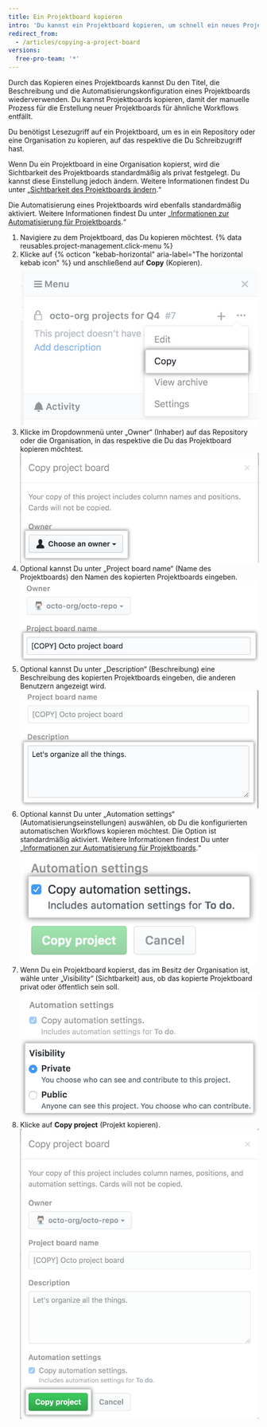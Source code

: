 ```yaml
---
title: Ein Projektboard kopieren
intro: 'Du kannst ein Projektboard kopieren, um schnell ein neues Projekt zu erstellen. Das Kopieren häufig genutzter oder stark angepasster Projektboards unterstützt die Standardisierung von Workflows.'
redirect_from:
  - /articles/copying-a-project-board
versions:
  free-pro-team: '*'
---
```


Durch das Kopieren eines Projektboards kannst Du den Titel, die Beschreibung und die Automatisierungskonfiguration eines Projektboards wiederverwenden. Du kannst Projektboards kopieren, damit der manuelle Prozess für die Erstellung neuer Projektboards für ähnliche Workflows entfällt.

Du benötigst Lesezugriff auf ein Projektboard, um es in ein Repository oder eine Organisation zu kopieren, auf das respektive die Du Schreibzugriff hast.

Wenn Du ein Projektboard in eine Organisation kopierst, wird die Sichtbarkeit des Projektboards standardmäßig als privat festgelegt. Du kannst diese Einstellung jedoch ändern. Weitere Informationen findest Du unter „[Sichtbarkeit des Projektboards ändern](/articles/changing-project-board-visibility/).“

Die Automatisierung eines Projektboards wird ebenfalls standardmäßig aktiviert. Weitere Informationen findest Du unter „[Informationen zur Automatisierung für Projektboards](/articles/about-automation-for-project-boards/).“

1. Navigiere zu dem Projektboard, das Du kopieren möchtest.
{% data reusables.project-management.click-menu %}
3. Klicke auf {% octicon "kebab-horizontal" aria-label="The horizontal kebab icon" %} und anschließend auf **Copy** (Kopieren). ![Option „Copy“ (Kopieren) im Dropdownmenü auf der Projektboard-Seitenleiste](/assets/images/help/projects/project-board-copy-setting.png)
4. Klicke im Dropdownmenü unter „Owner“ (Inhaber) auf das Repository oder die Organisation, in das respektive die Du das Projektboard kopieren möchtest. ![Inhaber von kopiertem Projektboard aus Dropdownmenü auswählen](/assets/images/help/projects/copied-project-board-owner.png)
5. Optional kannst Du unter „Project board name“ (Name des Projektboards) den Namen des kopierten Projektboards eingeben. ![Feld zum Eingeben eines Namens für das kopierte Projektboard](/assets/images/help/projects/copied-project-board-name.png)
6. Optional kannst Du unter „Description“ (Beschreibung) eine Beschreibung des kopierten Projektboards eingeben, die anderen Benutzern angezeigt wird. ![Feld zum Eingeben einer Beschreibung für das kopierte Projektboard](/assets/images/help/projects/copied-project-board-description.png)
7. Optional kannst Du unter „Automation settings“ (Automatisierungseinstellungen) auswählen, ob Du die konfigurierten automatischen Workflows kopieren möchtest. Die Option ist standardmäßig aktiviert. Weitere Informationen findest Du unter „[Informationen zur Automatisierung für Projektboards](/articles/about-automation-for-project-boards/).“ ![Automatisierungseinstellungen für das kopierte Projektboard auswählen](/assets/images/help/projects/copied-project-board-automation-settings.png)
8. Wenn Du ein Projektboard kopierst, das im Besitz der Organisation ist, wähle unter „Visibility“ (Sichtbarkeit) aus, ob das kopierte Projektboard privat oder öffentlich sein soll. ![Sichtbarkeitseinstellungen für das kopierte Projektboard auswählen](/assets/images/help/projects/copied-project-board-visibility-settings.png)
9. Klicke auf **Copy project** (Projekt kopieren). ![Schaltfläche zum Bestätigen des Kopiervorgangs](/assets/images/help/projects/confirm-copy-project-board.png)
